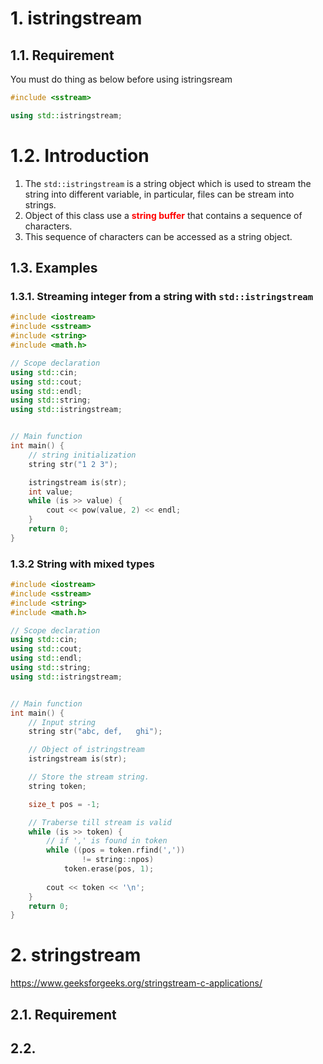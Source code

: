 # 1. istringstream

## 1.1. Requirement
You must do thing as below before using istringsream
```c++
#include <sstream>

using std::istringstream;
```

# 1.2. Introduction
1. The `std::istringstream` is a string object which is used to stream the string into different variable, in particular, files can be stream into strings.
2. Object of this class use a <font color="red"><b>string buffer</b></font> that contains a sequence of characters.
3. This sequence of characters can be accessed as a string object.


## 1.3. Examples

###  1.3.1. Streaming integer from a string with `std::istringstream`
```c++
#include <iostream>
#include <sstream>
#include <string>
#include <math.h>

// Scope declaration
using std::cin;
using std::cout;
using std::endl;
using std::string;
using std::istringstream;


// Main function
int main() {
    // string initialization
    string str("1 2 3");

    istringstream is(str);
    int value;
    while (is >> value) {
        cout << pow(value, 2) << endl;
    }
    return 0;
}
```


### 1.3.2 String with mixed types
```c++
#include <iostream>
#include <sstream>
#include <string>
#include <math.h>

// Scope declaration
using std::cin;
using std::cout;
using std::endl;
using std::string;
using std::istringstream;


// Main function
int main() {
    // Input string
    string str("abc, def,   ghi");

    // Object of istringstream
    istringstream is(str);

    // Store the stream string.
    string token;

    size_t pos = -1;

    // Traberse till stream is valid 
    while (is >> token) {
        // if ',' is found in token 
        while ((pos = token.rfind(','))
                != string::npos)
            token.erase(pos, 1);
        
        cout << token << '\n';
    }
    return 0;
}
```


# 2. stringstream
https://www.geeksforgeeks.org/stringstream-c-applications/
## 2.1. Requirement

## 2.2. 